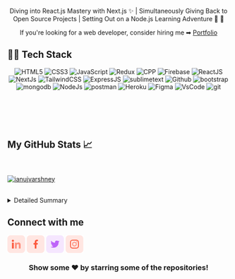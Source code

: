 <p align="center">
<!--   <a href="https://www.anujvarshney.me"><img alt="" src="Cover.png" width="100%" height="100%" /></a> -->
</p>
<div align="center">
    Diving into React.js Mastery with Next.js ✨ | Simultaneously Giving Back to Open Source Projects | Setting Out on a Node.js Learning Adventure 🌿 🚀
<br>
<!-- I'm deeply passionate about Open Source, Communities, and I'm actively working on my **[Open Source side projects](https://github.com/ianujvarshney?tab=repositories)** . I'm available for threads, twitter, , and workshops. -->

  If you're looking for a web developer, consider hiring me ➡ [Portfolio](https://www.anujvarshney.live/)
</div>


## 👨‍💻 Tech Stack

<p align="center">
    <img alt="HTML5" src="https://img.shields.io/badge/HTML5-red?style=for-the-badge&logo=html5&labelColor=black&color=E34F26"/>
    <img alt="CSS3" src="https://img.shields.io/badge/CSS3-white?style=for-the-badge&logo=css3&logoColor=1572B6&labelColor=black&color=1572B6"/>
    <img alt="JavaScript" src="https://img.shields.io/badge/Javascript-yellow?style=for-the-badge&logo=javascript&labelColor=black&color=DFA200"/>
    <img alt="Redux" src="https://img.shields.io/badge/Redux-white?style=for-the-badge&logo=redux&labelColor=black&color=764abc"/>
    <img alt="CPP" src="https://img.shields.io/badge/CPP-blue?style=for-the-badge&logo=cplusplus&logoColor=blue&color=00599C&labelColor=black"/>
    <img alt="Firebase" src="https://img.shields.io/badge/firebase-white?style=for-the-badge&logo=firebase&labelColor=black&color=white"/>
    <img alt="ReactJS" src="https://img.shields.io/badge/React-black?style=for-the-badge&logo=react&labelColor=black&color=7ddfff"/>
    <img alt="NextJs" src="https://img.shields.io/badge/next.js-000000?style=for-the-badge&logo=next.js&logoColor=white"/>
    <img alt="TailwindCSS" src="https://img.shields.io/badge/tailwind css-%23fca9ae.svg?style=for-the-badge&logo=tailwind-css&logoColor=140200"/>
    <img alt="ExpressJS" src="https://img.shields.io/badge/Express-black?style=for-the-badge&logo=express&labelColor=black&color=1f1f1f"/>
    <img alt="sublimetext" src="https://img.shields.io/badge/Sublime-black?style=for-the-badge&logo=sublimetext&labelColor=black&color=orange"/>
    <img alt="Github" src="https://img.shields.io/badge/GitHub-black?style=for-the-badge&logo=github&labelColor=black&color=181717"/>
    <img alt="bootstrap" src="https://img.shields.io/badge/Bootstrap-purple?style=for-the-badge&logo=bootstrap&labelColor=black&color=7952B3"/>
    <img alt="mongodb" src="https://img.shields.io/badge/MongoDB-green?style=for-the-badge&logo=mongodb&labelColor=black&color=409040"/>
    <img alt="NodeJs" src="https://img.shields.io/badge/Node.JS-blue?style=for-the-badge&logo=node.js&logoColor=lime&labelColor=black&color=236b23"/>
    <img alt="postman" src="https://img.shields.io/badge/Postman-orange?style=for-the-badge&logo=postman&labelColor=black&color=ff4704"/>
    <img alt="Heroku" src="https://img.shields.io/badge/Heroku-180036?style=for-the-badge&logo=heroku&labelColor=180036&color=430098"/>
    <img alt="Figma" src="https://img.shields.io/badge/figma-%23e4626b.svg?style=for-the-badge&logo=figma&logoColor=140200" />
    <img alt="VsCode" src="https://img.shields.io/badge/Visual Studio Code-f2ca61.svg?style=for-the-badge&logo=visual-studio-code&labelColor=00497a&color=007ACC"/>
    <img alt="git" src="https://img.shields.io/badge/Git-red?style=for-the-badge&logo=git&labelColor=black&color=red"/>
</p>
<br>


<br><br>

## My GitHub Stats 📈

<br/>

<p align="left"> 
  <a href="https://github.com/ryo-ma/github-profile-trophy">
    <img src="https://github-profile-trophy.vercel.app/?username=ianujvarshney" alt="ianujvarshney" />
  </a>
</p>

<br/>


  <details>
<summary>Detailed Summary</summary>
<br>

![Metrics](https://metrics.lecoq.io/ianujvarshney?template=classic&repositories.forks=true&isocalendar=1&languages=1&introduction=1&habits=1&stars=1&topics=1&reactions=1&people=1&gists=1&followup=1&lines=1&traffic=1&stargazers=1&projects=1&achievements=1&activity=1&discussions=1&support=1&repositories=1&notable=1&skyline=1&pagespeed=1&stackoverflow=1&anilist=1&tweets=1&music=1&posts=1&rss=1&wakatime=1&stock=1&screenshot=1&nightscout=1&repositories=100&repositories.batch=100&repositories.forks=true&repositories.affiliations=owner&isocalendar.duration=full-year&languages.limit=8&languages.sections=most-used&languages.colors=github&languages.threshold=0%25&languages.indepth=false&languages.categories=markup%2C%20programming&languages.recent.categories=markup%2C%20programming&languages.recent.load=300&languages.recent.days=14&introduction.title=true&habits.from=200&habits.days=14&habits.facts=true&habits.charts=true&habits.trim=false&stars.limit=4&topics.mode=starred&topics.sort=stars&topics.limit=15&reactions.limit=200&reactions.limit.issues=100&reactions.days=0&reactions.display=absolute&reactions.ignored=github-actions%5Bbot%5D%2C%20dependabot%5Bbot%5D%2C%20dependabot-preview%5Bbot%5D&people.limit=24&people.size=28&people.types=followers%2C%20following&people.identicons=false&people.shuffle=false&followup.sections=repositories&projects.limit=4&projects.descriptions=false&activity.limit=5&activity.load=300&activity.days=14&activity.filter=all&activity.visibility=all&activity.timestamps=false&achievements.threshold=C&achievements.secrets=true&achievements.display=detailed&achievements.limit=34&notable.repositories=false&skyline.year=current-year&skyline.frames=60&skyline.quality=0.5&skyline.compatibility=true&pagespeed.url=.user.website&pagespeed.detailed=false&pagespeed.screenshot=false&music.limit=13&music.played.at=false&music.user=.user.login&tweets.attachments=true&tweets.limit=2&tweets.user=ianujvarshney&anilist.medias=anime%2C%20manga&anilist.sections=favorites&anilist.limit=2&anilist.limit.characters=22&anilist.shuffle=true&anilist.user=.user.login&stackoverflow.user=1&stackoverflow.sections=answers-top%2C%20questions-recent&stackoverflow.limit=6&stackoverflow.lines=4&stackoverflow.lines.snippet=6&posts.source=dev.to&posts.descriptions=false&posts.covers=false&posts.limit=4&posts.user=.user.login&rss.limit=4&wakatime.days=7&wakatime.sections=time%2C%20projects%2C%20projects-graphs%2C%20languages%2C%20languages-graphs%2C%20editors%2C%20os&wakatime.limit=5&wakatime.url=https%3A%2F%2Fwakatime.com&wakatime.user=current&stock.duration=5d&stock.interval=5m&screenshot.title=Screenshot&screenshot.selector=body&screenshot.background=true&nightscout.url=https%3A%2F%2Fexample.herokuapp.com&nightscout.datapoints=12&nightscout.lowalert=80&nightscout.highalert=180&nightscout.urgentlowalert=50&nightscout.urgenthighalert=250&config.timezone=Asia%2FCalcutta&config.twemoji=true)

</details>


## Connect with me

<a href="https://linkedin.com/in/ianujvarshney" target="blank"><img align="center" src="images/linkedin.png" alt="ianujvarshney" height="40" width="40" /></a>
<a href="https://fb.com/ianujvarshney" target="blank"><img align="center" src="/images/facebook.png" alt="ianujvarshney" height="40" width="40" /></a>
<a href="https://twitter.com/ianujvarshney" target="blank"> <img align="center" src="images/twitter.png" alt="ianujvarshney" height="40" width="40" /></a>
<a href="https://instagram.com/ianujvarshney" target="blank"><img align="center" src="/images/instagram.png" alt="ianujvarshney" height="40" width="40" /></a>

<!--## Views and Followers

<p align="left"> 
  <img src="https://komarev.com/ghpvc/?username=Anujbhai-1997&label=Profile Views&color=blue&style=for-the-badge" alt="Anuj's" />
  <a href="https://github.com/ianujvarshney?tab=followers"><img src="https://img.shields.io/github/followers/ianujvarshney?label=Followers&&style=for-the-badge" alt="GitHub Badge"></a>
</p>

<h3 align="left">Support:</h3>
<p ><a href="https://www.buymeacoffee.com/ianujvarshney"><img src="https://img.buymeacoffee.com/button-api/?text=Buy me a coffee&emoji=&slug=ianujvarshney&button_colour=000000&font_colour=ffffff&font_family=Lato&outline_colour=FFDD00&coffee_colour=FFDD00"></a></p><br><br> -->

<h3 align="center">Show some ❤️ by starring some of the repositories!</h3>

<!-- [![@susmitadey's Holopin board](https://holopin.me/susmitadey)](https://holopin.io/@susmitadey) -->
<!-- <h1 align="center">Hi <img src="https://media.giphy.com/media/hvRJCLFzcasrR4ia7z/giphy.gif" width="25px">, I'm Anuj</h1> -->
<!--<b>Note:</b> Top languages is only a metric of the languages my public code consists of and doesn't reflect experience or skill level.-->

<!-- <a href="https://activity-graph.herokuapp.com/graph?username=ianujvarshney&bg_color=0D1117&color=5BCDEC&line=5BCDEC&point=FFFFFF&hide_border=true"><img alt="Subham Raoniar's Activity Graph" src="https://activity-graph.herokuapp.com/graph?username=ianujvarshney&bg_color=0D1117&color=5BCDEC&line=5BCDEC&point=FFFFFF&hide_border=true" /></a> -->
 <!--<p> <a href="http://twitter.com/ianujvarshney">
    <img src="https://img.shields.io/twitter/follow/ianujvarshney?label=Twitter&logo=twitter&style=for-the-badge&color=blue" />
  </a>
  </p>
  🙋‍♂️ About Me

- 🔭 I’m currently working on **Portfolio Builing**

- 🌱 I’m currently learning **Languages, Framework, Library**

- 👯 I’m looking to collaborate on **Open Source Contribution**

- 🤝 I’m looking for help with **Stack Overflow**

- 👨‍💻 All of my projects are available at **[Portfolio](https://anujvarshney.me/)**

- 📝 I sometimes write articles on **[Blog Website]()**

- 💬 Ask me about **react,js, next.js, node.js, express.js, mongoDB**

- 📫 How to reach me **[Contact Me](anujkk1911997@gmail.com)**

- 📄 Know about my experiences **[Resume](https://drive.google.com/file/d/18bDeogUQWfTqKb21ELIU_us5IYSONTMc/view?usp=sharing)**

- ⚡ Fun fact **I play games and go to the GYM very often.**
<br>
<h2 align=left>
<img src="skills.png" height="50" width= auto>
Skill:</h2>

<table>
<tr>
<td><h4>Programming Languages</h4></td>
<td>

[![LeetCode](https://img.shields.io/badge/-LeetCode-da8200?style=for-the-badge&logo=LeetCode&logoColor=ffa116&labelColor=black)](https://leetcode.com/ianujvarshney/)
[![Codeforces](https://img.shields.io/badge/-Codeforces-da8200?style=for-the-badge&logo=Codeforces&color=blue&labelColor=black)](https://codeforces.com/profile/iAnujVarshney)
[![CodeChef](https://img.shields.io/badge/Codechef-372a22?&style=for-the-badge&logo=Codechef&logoColor=red&labelColor=black)](https://www.codechef.com/users/anuj_879)
[![HackerRank](https://img.shields.io/badge/-Hackerrank-00c353?style=for-the-badge&logo=HackerRank&logoColor=00EA64&labelColor=black)](https://www.hackerrank.com/ianujvarshney)
[![GFG](https://img.shields.io/badge/GeeksforGeeks-298D46?style=for-the-badge&logo=geeksforgeeks&logoColor=4dcb72&labelColor=black)](https://auth.geeksforgeeks.org/user/ianujvarshney/profile)
 
<!--   <a href="https://github.com/search?q=ianujvarshney%2Fc"><img src="https://img.shields.io/badge/C Language-black?style=for-the-badge&logo=c&labelColor=black&color=404040" /></a>
<a href="https://github.com/search?q=user%3Aianujvarshney+language%3Apython"><img src="https://img.shields.io/badge/Python-blue?style=for-the-badge&logo=python&labelColor=black&color=3776ab" /></a>    
<a href="https://github.com/search?q=user%3Aianujvarshney+language%3Ajava"><img src="https://img.shields.io/badge/Java-orange?style=for-the-badge&logo=java&logoColor=ff7019&labelColor=141819&color=ff7019"/></a>  
<a href="https://github.com/search?q=user%3Aianujvarshney+language%3Ajavascript"><img src="" /></a>
     <a href="https://github.com/search?q=user%3Aianujvarshney+language%3AC%2B%2B"</a>  
</td></tr>

<tr>
<td><h4>Front-end Development</h4></td>
<td>
    <a href="https://github.com/search?q=user%3Aianujvarshney+language%3AHTML&type=Code"></a>
     <a href="https://github.com/search?q=user%3Aianujvarshney+language%3AHTML&type=Code"></a>
     <a href="https://github.com/search?q=user%3Aianujvarshney+language%3AHTML&type=Code"></a>
    <a href="https://github.com/search?q=user%3Aianujvarshney+language%3AHTML&type=Code"></a>
<a href="https://github.com/search?q=user%3Aianujvarshney+language%3ACSS&type=Code"></a>
<a href="#"></a>


<a href="#"></a>


<a href="#"><img src="https://img.shields.io/badge/Postman-orange?style=for-the-badge&logo=postman&labelColor=black&color=ff4704"/></a></td></tr> 

<tr>
<td><h4>Backend Development & Database</h4></td>
<td><a href="#"></a>
<a href="#"></a>
<a href="#"></a></td></tr>

<tr>
<td><h4>Tools</h4></td>

<td>
<a href="#"></a>  
<a href="#"><img src="https://img.shields.io/badge/Eclipse%20IDE-purple?style=for-the-badge&logo=eclipse%20IDE&labelColor=1a1433&color=2C2255"/></a>   
<a href="#"></a>  
<a href="#"></a>
<a href="#"></a>
<a href="#"></a>
<a href="#"></a>

</td>
  </tr>

<!-- <tr>
<td>
    <h4>Machine/Deep Learning</h4></td>
<td> 
<a href="#"><img src="https://img.shields.io/badge/NumPy-blue?style=for-the-badge&logo=numpy&labelColor=001921&color=013243"/></a> 
<a href="#"><img src="https://img.shields.io/badge/Pandas-black?style=for-the-badge&logo=pandas&labelColor=0c0234&color=150458"/></a>  
<a href="#"><img src="https://img.shields.io/badge/TensorFlow-black?style=for-the-badge&logo=tensorflow&labelColor=141819&color=FF6F00"/></a>
<a href="#"><img src="https://img.shields.io/badge/Skikit%20Learn-orange?style=for-the-badge&logo=scikit%2Dlearn&labelColor=141819&color=F7931E"/></a>

<tr> -->
<!--<td><h4>Miscellaneous</h4></td>
<td><a href="#"><img src="https://img.shields.io/badge/Ardu ino-blue?style=for-the-badge&logo=arduino&labelColor=black&color=00979D"/></a><a href="#"><img src="https://img.shields.io/badge/VHDL-cc0000?style=for-the-badge&logo=xilinx&logoColor=cc0000&labelColor=black&color=cc0000"/></a><a href="#"><img src="https://img.shields.io/badge/GNU_Bash-blue?style=for-the-badge&logo=gnubash&labelColor=black&color=4EAA25"/></a></td></tr> 
</table>
<br>
<h2 align=left>
&nbsp;&nbsp;&nbsp;&nbsp;-->
